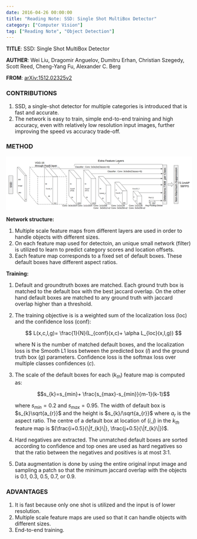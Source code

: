 ```yaml
---
date: 2016-04-26 00:00:00
title: "Reading Note: SSD: Single Shot MultiBox Detector"
category: ["Computer Vision"]
tag: ["Reading Note", "Object Detection"]
---
```


**TITLE**: SSD: Single Shot MultiBox Detector

**AUTHER**: Wei Liu, Dragomir Anguelov, Dumitru Erhan, Christian Szegedy, Scott Reed, Cheng-Yang Fu, Alexander C. Berg

**FROM**: [arXiv:1512.02325v2](http://arxiv.org/abs/1512.02325v2)

### CONTRIBUTIONS ###

1. SSD, a single-shot detector for multiple categories is introduced that is fast and accurate.
2. The network is easy to train, simple end-to-end training and high accuracy, even with relatively low resolution input images, further improving the speed vs accuracy trade-off.

### METHOD ###

<img class="img-responsive center-block" src="https://raw.githubusercontent.com/joshua19881228/my_blogs/master/Computer_Vision/Reading_Note/figures/SSD.png" alt="" width="640"/>

**Network structure:**

1. Multiple scale feature maps from different layers are used in order to handle objects with different sizes.
2. On each feature map used for detectoin, an unique small network (filter) is utilized to learn to predict category scores and location offsets.
3. Each feature map corresponds to a fixed set of default boxes. These default boxes have different aspect ratios.

**Training:**

1. Default and groundtruth boxes are matched. Each ground truth box is matched to the default box with the best jaccard overlap. On the other hand default boxes are matched to any ground truth with jaccard overlap higher than a threshold.
2. The training objective is is a weighted sum of the localization loss (loc) and the confidence loss (conf):

    $$ L(x,c,l,g)= \frac{1}{N}(L_{conf}(x,c)+ \alpha L_{loc}(x,l,g)) $$

    where N is the number of matched default boxes, and the localization loss is the Smooth L1 loss between the predicted box $(l)$ and the ground truth box $(g)$ parameters. Confidence loss is the softmax loss over multiple classes confidences $(c)$.
3. The scale of the default boxes for each $(k_{th})$ feature map is computed as:

    $$s_{k}=s_{min}+ \frac{s_{max}-s_{min}}{m-1}(k-1)$$

    where $s_{min}=0.2$ and $s_{max}=0.95$. The width of default box is $s_{k}\sqrt{a_{r}}$ and the height is $s_{k}/\sqrt{a_{r}}$ where $a_{r}$ is the aspect ratio. The centre of a default box at location of $(i, j)$ in the $k_{th}$ feature map is $(\frac{i+0.5}{\|f_{k}\|}, \frac{j+0.5}{\|f_{k}\|})$.
4. Hard negatives are extracted. The unmatched default boxes are sorted according to confidence and top ones are used as hard negatives so that the ratio between the negatives and positives is at most 3:1.
5. Data augmentation is done by using the entire original input image and  sampling a patch so that the minimum jaccard overlap with the objects is 0.1, 0.3, 0.5, 0.7, or 0.9.

### ADVANTAGES ###

1. It is fast because only one shot is utilized and the input is of lower resolution.
2. Multiple scale feature maps are used so that it can handle objects with different sizes.
3. End-to-end training.